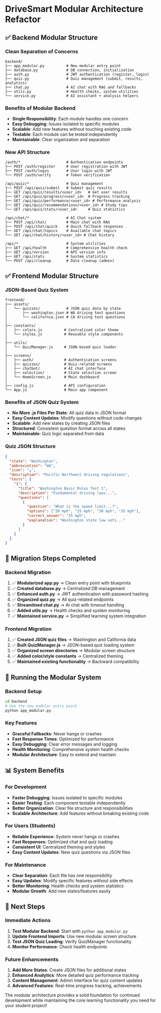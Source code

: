# DriveSmart Modular Architecture Refactor

## ✅ Backend Modular Structure

### Clean Separation of Concerns

```
backend/
├── app_modular.py          # New modular entry point
├── database.py             # DB connection, initialization
├── auth.py                 # JWT authentication (register, login)
├── quiz.py                 # Quiz management (submit, results, analytics)
├── chat.py                 # AI chat with RAG and fallbacks
├── utils.py                # Health checks, system utilities
└── service.py              # AI assistant + analysis helpers
```

### Benefits of Modular Backend
- **Single Responsibility**: Each module handles one concern
- **Easy Debugging**: Issues isolated to specific modules
- **Scalable**: Add new features without touching existing code
- **Testable**: Each module can be tested independently
- **Maintainable**: Clear organization and separation

### New API Structure
```
/auth/*                     # Authentication endpoints
├── POST /auth/register     # User registration with JWT
├── POST /auth/login        # User login with JWT  
└── POST /auth/verify       # Token verification

/api/quiz/*                 # Quiz management
├── POST /api/quiz/submit   # Submit quiz results
├── GET /api/quiz/results/<user_id>   # Get user results
├── GET /api/quiz/progress/<user_id>  # Progress tracking
├── GET /api/quiz/performance/<user_id> # Performance analysis
├── GET /api/quiz/recommendations/<user_id> # Study tips
└── GET /api/quiz/stats/<user_id>     # Quiz statistics

/api/chat/*                 # AI Chat system
├── POST /api/chat/         # Main chat with RAG
├── POST /api/chat/quick    # Quick fallback responses
├── GET /api/chat/topics    # Available chat topics
└── GET /api/chat/history/<user_id> # Chat history

/api/*                      # System utilities
├── GET /api/health         # Comprehensive health check
├── GET /api/version        # API version info
├── GET /api/stats          # System statistics
└── POST /api/cleanup       # Data cleanup (admin)
```

## ✅ Frontend Modular Structure

### JSON-Based Quiz System

```
frontend/
├── assets/
│   └── quizzes/            # JSON quiz data by state
│       ├── washington.json # WA driving test questions
│       └── california.json # CA driving test questions
│
├── constants/
│   ├── colors.js          # Centralized color theme
│   └── styles.js          # Reusable style components
│
├── utils/
│   └── QuizManager.js     # JSON-based quiz loader
│
├── screens/
│   ├── auth/              # Authentication screens
│   ├── quizzes/           # Quiz-related screens
│   ├── chatbot/           # AI chat interface
│   ├── selection/         # State selection screen
│   └── HomeScreen.js      # Main dashboard
│
├── config.js              # API configuration
└── App.js                 # Main app component
```

### Benefits of JSON Quiz System
- **No More .js Files Per State**: All quiz data in JSON format
- **Easy Content Updates**: Modify questions without code changes  
- **Scalable**: Add new states by creating JSON files
- **Structured**: Consistent question format across all states
- **Maintainable**: Quiz logic separated from data

### Quiz JSON Structure
```json
{
  "state": "Washington",
  "abbreviation": "WA", 
  "icon": "☁️",
  "description": "Pacific Northwest driving regulations",
  "tests": {
    "1": {
      "title": "Washington Basic Rules Test 1",
      "description": "Fundamental driving laws...",
      "questions": [
        {
          "question": "What is the speed limit...?",
          "options": ["20 mph", "25 mph", "30 mph", "35 mph"],
          "correct_answer": "25 mph",
          "explanation": "Washington state law sets..."
        }
      ]
    }
  }
}
```

## 🔄 Migration Steps Completed

### Backend Migration
1. ✅ **Modularized app.py** → Clean entry point with blueprints
2. ✅ **Created database.py** → Centralized DB management
3. ✅ **Enhanced auth.py** → JWT authentication with password hashing
4. ✅ **Organized quiz.py** → All quiz-related endpoints
5. ✅ **Streamlined chat.py** → AI chat with timeout handling
6. ✅ **Added utils.py** → Health checks and system monitoring
7. ✅ **Maintained service.py** → Simplified learning system integration

### Frontend Migration  
1. ✅ **Created JSON quiz files** → Washington and California data
2. ✅ **Built QuizManager.js** → JSON-based quiz loading system
3. ✅ **Organized screen directories** → Modular screen structure
4. ✅ **Added color/style constants** → Centralized theming
5. ✅ **Maintained existing functionality** → Backward compatibility

## 🚀 Running the Modular System

### Backend Setup
```bash
cd backend
# Use the new modular entry point
python app_modular.py
```

### Key Features
- **Graceful Fallbacks**: Never hangs or crashes
- **Fast Response Times**: Optimized for performance
- **Easy Debugging**: Clear error messages and logging
- **Health Monitoring**: Comprehensive system health checks
- **Modular Architecture**: Easy to extend and maintain

## 📊 System Benefits

### For Development
- **Faster Debugging**: Issues isolated to specific modules
- **Easier Testing**: Each component testable independently  
- **Better Organization**: Clear file structure and responsibilities
- **Scalable Architecture**: Add features without breaking existing code

### For Users (Students)
- **Reliable Experience**: System never hangs or crashes
- **Fast Responses**: Optimized chat and quiz loading
- **Consistent UI**: Centralized theming and styles
- **Easy Content Updates**: New quiz questions via JSON files

### For Maintenance
- **Clear Separation**: Each file has one responsibility
- **Easy Updates**: Modify specific features without side effects
- **Better Monitoring**: Health checks and system statistics
- **Modular Growth**: Add new states/features easily

## 🎯 Next Steps

### Immediate Actions
1. **Test Modular Backend**: Start with `python app_modular.py`
2. **Update Frontend Imports**: Use new modular screen structure
3. **Test JSON Quiz Loading**: Verify QuizManager functionality
4. **Monitor Performance**: Check health endpoints

### Future Enhancements
1. **Add More States**: Create JSON files for additional states
2. **Enhanced Analytics**: More detailed quiz performance tracking
3. **Content Management**: Admin interface for quiz content updates
4. **Advanced Features**: Real-time progress tracking, achievements

The modular architecture provides a solid foundation for continued development while maintaining the core learning functionality you need for your student project!
